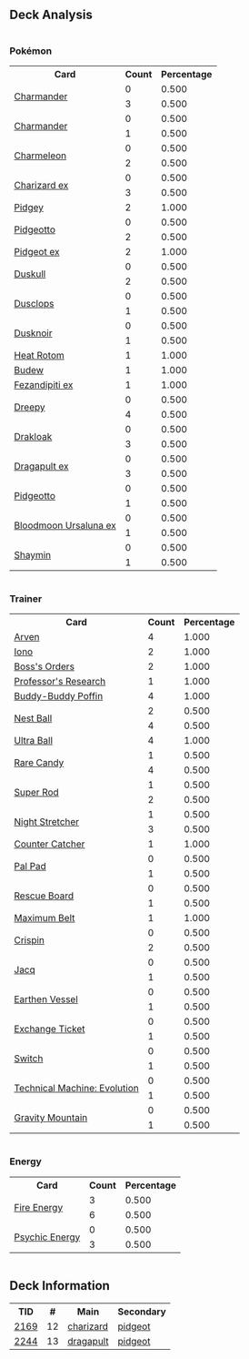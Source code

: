 
## Deck Analysis

<div style="display: flex; flex-wrap: wrap;">
<div style="flex: 1; margin-right: 10px;">
<h3>Pokémon</h3><table><tr><th>Card</th><th>Count</th><th>Percentage</th></tr><tr><td rowspan='2'><a href='https://limitlesstcg.com/cards/MEW/4'>Charmander</a></td><td>0</td><td>0.500</td></tr><tr><td>3</td><td>0.500</td></tr><tr><td rowspan='2'><a href='https://limitlesstcg.com/cards/OBF/26'>Charmander</a></td><td>0</td><td>0.500</td></tr><tr><td>1</td><td>0.500</td></tr><tr><td rowspan='2'><a href='https://limitlesstcg.com/cards/PAF/8'>Charmeleon</a></td><td>0</td><td>0.500</td></tr><tr><td>2</td><td>0.500</td></tr><tr><td rowspan='2'><a href='https://limitlesstcg.com/cards/OBF/125'>Charizard ex</a></td><td>0</td><td>0.500</td></tr><tr><td>3</td><td>0.500</td></tr><tr><td rowspan='1'><a href='https://limitlesstcg.com/cards/OBF/162'>Pidgey</a></td><td>2</td><td>1.000</td></tr><tr><td rowspan='2'><a href='https://limitlesstcg.com/cards/MEW/17'>Pidgeotto</a></td><td>0</td><td>0.500</td></tr><tr><td>2</td><td>0.500</td></tr><tr><td rowspan='1'><a href='https://limitlesstcg.com/cards/OBF/164'>Pidgeot ex</a></td><td>2</td><td>1.000</td></tr><tr><td rowspan='2'><a href='https://limitlesstcg.com/cards/PRE/35'>Duskull</a></td><td>0</td><td>0.500</td></tr><tr><td>2</td><td>0.500</td></tr><tr><td rowspan='2'><a href='https://limitlesstcg.com/cards/PRE/36'>Dusclops</a></td><td>0</td><td>0.500</td></tr><tr><td>1</td><td>0.500</td></tr><tr><td rowspan='2'><a href='https://limitlesstcg.com/cards/PRE/37'>Dusknoir</a></td><td>0</td><td>0.500</td></tr><tr><td>1</td><td>0.500</td></tr><tr><td rowspan='1'><a href='https://limitlesstcg.com/cards/PAF/13'>Heat Rotom</a></td><td>1</td><td>1.000</td></tr><tr><td rowspan='1'><a href='https://limitlesstcg.com/cards/PRE/4'>Budew</a></td><td>1</td><td>1.000</td></tr><tr><td rowspan='1'><a href='https://limitlesstcg.com/cards/SFA/38'>Fezandipiti ex</a></td><td>1</td><td>1.000</td></tr><tr><td rowspan='2'><a href='https://limitlesstcg.com/cards/TWM/128'>Dreepy</a></td><td>0</td><td>0.500</td></tr><tr><td>4</td><td>0.500</td></tr><tr><td rowspan='2'><a href='https://limitlesstcg.com/cards/TWM/129'>Drakloak</a></td><td>0</td><td>0.500</td></tr><tr><td>3</td><td>0.500</td></tr><tr><td rowspan='2'><a href='https://limitlesstcg.com/cards/TWM/130'>Dragapult ex</a></td><td>0</td><td>0.500</td></tr><tr><td>3</td><td>0.500</td></tr><tr><td rowspan='2'><a href='https://limitlesstcg.com/cards/OBF/163'>Pidgeotto</a></td><td>0</td><td>0.500</td></tr><tr><td>1</td><td>0.500</td></tr><tr><td rowspan='2'><a href='https://limitlesstcg.com/cards/TWM/141'>Bloodmoon Ursaluna ex</a></td><td>0</td><td>0.500</td></tr><tr><td>1</td><td>0.500</td></tr><tr><td rowspan='2'><a href='https://limitlesstcg.com/cards/jp/SV9a/6?translate=en'>Shaymin</a></td><td>0</td><td>0.500</td></tr><tr><td>1</td><td>0.500</td></tr></table>
</div><div style='flex: 1; margin-right: 10px;'><h3>Trainer</h3><table><tr><th>Card</th><th>Count</th><th>Percentage</th></tr><tr><td rowspan='1'><a href='https://limitlesstcg.com/cards/OBF/186'>Arven</a></td><td>4</td><td>1.000</td></tr><tr><td rowspan='1'><a href='https://limitlesstcg.com/cards/PAL/185'>Iono</a></td><td>2</td><td>1.000</td></tr><tr><td rowspan='1'><a href='https://limitlesstcg.com/cards/PAL/172'>Boss's Orders</a></td><td>2</td><td>1.000</td></tr><tr><td rowspan='1'><a href='https://limitlesstcg.com/cards/SVI/189'>Professor's Research</a></td><td>1</td><td>1.000</td></tr><tr><td rowspan='1'><a href='https://limitlesstcg.com/cards/TEF/144'>Buddy-Buddy Poffin</a></td><td>4</td><td>1.000</td></tr><tr><td rowspan='2'><a href='https://limitlesstcg.com/cards/SVI/181'>Nest Ball</a></td><td>2</td><td>0.500</td></tr><tr><td>4</td><td>0.500</td></tr><tr><td rowspan='1'><a href='https://limitlesstcg.com/cards/SVI/196'>Ultra Ball</a></td><td>4</td><td>1.000</td></tr><tr><td rowspan='2'><a href='https://limitlesstcg.com/cards/SVI/191'>Rare Candy</a></td><td>1</td><td>0.500</td></tr><tr><td>4</td><td>0.500</td></tr><tr><td rowspan='2'><a href='https://limitlesstcg.com/cards/PAL/188'>Super Rod</a></td><td>1</td><td>0.500</td></tr><tr><td>2</td><td>0.500</td></tr><tr><td rowspan='2'><a href='https://limitlesstcg.com/cards/SFA/61'>Night Stretcher</a></td><td>1</td><td>0.500</td></tr><tr><td>3</td><td>0.500</td></tr><tr><td rowspan='1'><a href='https://limitlesstcg.com/cards/PAR/160'>Counter Catcher</a></td><td>1</td><td>1.000</td></tr><tr><td rowspan='2'><a href='https://limitlesstcg.com/cards/SVI/182'>Pal Pad</a></td><td>0</td><td>0.500</td></tr><tr><td>1</td><td>0.500</td></tr><tr><td rowspan='2'><a href='https://limitlesstcg.com/cards/TEF/159'>Rescue Board</a></td><td>0</td><td>0.500</td></tr><tr><td>1</td><td>0.500</td></tr><tr><td rowspan='1'><a href='https://limitlesstcg.com/cards/TEF/154'>Maximum Belt</a></td><td>1</td><td>1.000</td></tr><tr><td rowspan='2'><a href='https://limitlesstcg.com/cards/SCR/133'>Crispin</a></td><td>0</td><td>0.500</td></tr><tr><td>2</td><td>0.500</td></tr><tr><td rowspan='2'><a href='https://limitlesstcg.com/cards/SVI/175'>Jacq</a></td><td>0</td><td>0.500</td></tr><tr><td>1</td><td>0.500</td></tr><tr><td rowspan='2'><a href='https://limitlesstcg.com/cards/PAR/163'>Earthen Vessel</a></td><td>0</td><td>0.500</td></tr><tr><td>1</td><td>0.500</td></tr><tr><td rowspan='2'><a href='https://limitlesstcg.com/cards/jp/SV9/90?translate=en'>Exchange Ticket</a></td><td>0</td><td>0.500</td></tr><tr><td>1</td><td>0.500</td></tr><tr><td rowspan='2'><a href='https://limitlesstcg.com/cards/SVI/194'>Switch</a></td><td>0</td><td>0.500</td></tr><tr><td>1</td><td>0.500</td></tr><tr><td rowspan='2'><a href='https://limitlesstcg.com/cards/PAR/178'>Technical Machine: Evolution</a></td><td>0</td><td>0.500</td></tr><tr><td>1</td><td>0.500</td></tr><tr><td rowspan='2'><a href='https://limitlesstcg.com/cards/SSP/177'>Gravity Mountain</a></td><td>0</td><td>0.500</td></tr><tr><td>1</td><td>0.500</td></tr></table>
</div><div style='flex: 1; margin-right: 10px;'><h3>Energy</h3><table><tr><th>Card</th><th>Count</th><th>Percentage</th></tr><tr><td rowspan='2'><a href='https://limitlesstcg.com/cards/SVE/10'>Fire Energy</a></td><td>3</td><td>0.500</td></tr><tr><td>6</td><td>0.500</td></tr><tr><td rowspan='2'><a href='https://limitlesstcg.com/cards/SVE/13'>Psychic Energy</a></td><td>0</td><td>0.500</td></tr><tr><td>3</td><td>0.500</td></tr></table>
</div></div>

## Deck Information

<table>
<tr><th>TID</th><th>#</th><th>Main</th><th>Secondary</th></tr>
<tr><td><a href='https://limitlesstcg.com/tournaments/jp/2169'>2169</a></td><td>12</td><td><a href='https://limitlesstcg.com/decks/list/jp/32481'>charizard</a></td><td><a href='https://limitlesstcg.com/decks/list/jp/32481'>pidgeot</a></td></tr><tr><td><a href='https://limitlesstcg.com/tournaments/jp/2244'>2244</a></td><td>13</td><td><a href='https://limitlesstcg.com/decks/list/jp/33647'>dragapult</a></td><td><a href='https://limitlesstcg.com/decks/list/jp/33647'>pidgeot</a></td></tr></table>